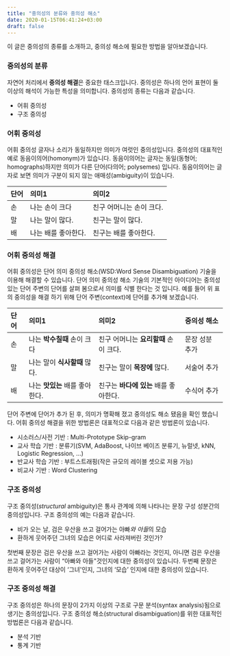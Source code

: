 ```yaml
---
title: "중의성의 분류와 중의성 해소"
date: 2020-01-15T06:41:24+03:00
draft: false
---
```


이 글은 중의성의 종류를 소개하고, 중의성 해소에 필요한 방법을 알아보겠습니다.

### 중의성의 분류

자연어 처리에서 **중의성 해결**은 중요한 태스크입니다. 중의성은 하나의 언어 표현이 둘 이상의 해석이 가능한 특성을 의미합니다. 중의성의 종류는 다음과 같습니다.

- 어휘 중의성
- 구조 중의성

### 어휘 중의성

어휘 중의성 글자나 소리가 동일하지만 의미가 여럿인 중의성입니다. 중의성의 대표적인 예로 동음이의어(homonym)가 있습니다. 동음이의어는 글자는 동일(동형어; homographs)하지만 의미가 다른 단어(다의어; polysemes) 입니다. 동음이의어는 글자로 보면 의미가 구분이 되지 않는 애매성(ambiguity)이 있습니다.

| 단어 | 의미1               | 의미2                    |
| :--- | :------------------ | :----------------------- |
| 손   | 나는 손이 크다      | 친구 어머니는 손이 크다. |
| 말   | 나는 말이 많다.     | 친구는 말이 많다.        |
| 배   | 나는 배를 좋아한다. | 친구는 배를 좋아한다.    |

### 어휘 중의성 해결

어휘 중의성은 단어 의미 중의성 해소(WSD:Word Sense Disambiguation) 기술을 이용해 해결할 수 있습니다. 단어 의미 중의성 해소 기술의 기본적인 아이디어는 중의성 있는 단어 주변의 단어를 살펴 봄으로서 의미를 식별 한다는 것 입니다. 예를 들어 위 표의 중의성을 해결 하기 위해 단어 주변(context)에 단어를 추가해 보겠습니다.

| 단어 | 의미1                          | 의미2                                 | 중의성 해소    |
| :--- | :----------------------------- | :------------------------------------ | :------------- |
| 손   | 나는 **박수칠때** 손이 크다    | 친구 어머니는 **요리할때** 손이 크다. | 문장 성분 추가 |
| 말   | 나는 말이 **식사할때** 많다.   | 친구는 말이 **목장에** 많다.          | 서술어 추가    |
| 배   | 나는 **맛있는** 배를 좋아한다. | 친구는 **바다에 있는** 배를 좋아한다. | 수식어 추가    |

단어 주변에 단어가 추가 된 후, 의미가 명확해 졌고 중의성도 해소 됐음을 확인 했습니다. 어휘 중의성 해결을 위한 방법론은 대표적으로 다음과 같은 방법론이 있습니다.

- 시소러스/사전 기반 : Multi-Prototype Skip-gram
- 교사 학습 기반 : 분류기(SVM, AdaBoost, 나이브 베이즈 분류기, 뉴럴넷, kNN, Logistic Regression, …)
- 반교사 학습 기반 : 부트스트래핑(작은 규모의 레이블 셋으로 저용 가능)
- 비교사 기반 : Word Clustering

### 구조 중의성

구조 중의성(*structural* ambiguity)은 통사 관계에 의해 나타나는 문장 구성 성분간의 중의성입니다. 구조 중의성의 예는 다음과 같습니다.

- 비가 오는 날, 검은 우산을 쓰고 걸어가는 아빠*와 아들*의 모습
- 환하게 웃어주던 그녀의 모습은 어디로 사라져버린 것인가?

첫번째 문장은 검은 우산을 쓰고 걸어가는 사람이 아빠라는 것인지, 아니면 검은 우산을 쓰고 걸어가는 사람이 “아빠와 아들"것인지에 대한 중의성이 있습니다. 두번째 문장은 환하게 웃어주던 대상이 ‘그녀'인지, 그녀의 ‘모습’ 인지에 대한 중의성이 있습니다.

### 구조 중의성 해결

구조 중의성은 하나의 문장이 2가지 이상의 구조로 구문 분석(syntax analysis)됨으로 생기는 중의성입니다. 구조 중의성 해소(structural disambiguation)를 위한 대표적인 방법론은 다음과 같습니다.

- 분석 기반
- 통계 기반